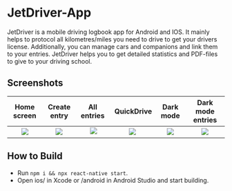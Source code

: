 # JetDriver-App

JetDriver is a mobile driving logbook app for Android and IOS. It mainly helps to protocol all kilometres/miles you need to drive to get your drivers license. 
Additionally, you can manage cars and companions and link them to your entries. JetDriver helps you to get detailed statistics and PDF-files to give to your driving school.

## Screenshots
<!-- ![](https://imgur.com/UseYIHp)
![](https://imgur.com/j6DQEzZ)
![](https://imgur.com/RDwdxGE)
![](https://imgur.com/PU4wpPZ)
![](https://imgur.com/3M9Hy1t)
![](https://imgur.com/0TjwKFx) -->
Home screen | Create entry | All entries | QuickDrive | Dark mode | Dark mode entries
:-:|:-:|:-:|:-:|:-:|:-:
![](https://imgur.com/UseYIHp.png) | ![](https://imgur.com/j6DQEzZ.png) | ![](https://imgur.com/RDwdxGE.png) | ![](https://imgur.com/PU4wpPZ.png) | ![](https://imgur.com/3M9Hy1t.png) | ![](https://imgur.com/0TjwKFx.png)


## How to Build
- Run `npm i && npx react-native start`.
- Open ios/ in Xcode or /android in Android Studio and start building.
